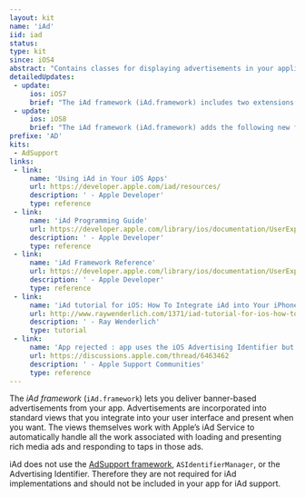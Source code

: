 ```yaml
---
layout: kit
name: 'iAd'
iid: iad
status:
type: kit
since: iOS4
abstract: "Contains classes for displaying advertisements in your application. See iAd Framework."
detailedUpdates:
 - update:
     ios: iOS7
     brief: "The iAd framework (iAd.framework) includes two extensions to other frameworks that make it easier to incorporate ads into your app’s content: 1) The framework introduces new methods on the MPMoviePlayerController class that let you run ads before a movie. 2) The framework extends the UIViewController class to make it easier to create ad-supported content. You can now configure your view controllers to display ads before displaying the actual content they manage."
 - update:
     ios: iOS8
     brief: "The iAd framework (iAd.framework) adds the following new features: 1) If you are using AV Kit to play a video, you can play preroll advertisements before the video is played. 2) You can look up more information about the the effectiveness of advertisements for your app."
prefixe: 'AD'
kits:
 - AdSupport
links:
 - link:
     name: 'Using iAd in Your iOS Apps'
     url: https://developer.apple.com/iad/resources/
     description: ' - Apple Developer'
     type: reference
 - link:
     name: 'iAd Programming Guide'
     url: https://developer.apple.com/library/ios/documentation/UserExperience/Conceptual/iAd_Guide/Introduction/Introduction.html
     description: ' - Apple Developer'
     type: reference
 - link:
     name: 'iAd Framework Reference'
     url: https://developer.apple.com/library/ios/documentation/UserExperience/Reference/iAd_ReferenceCollection/index.html
     description: ' - Apple Developer'
     type: reference
 - link:
     name: 'iAd tutorial for iOS: How To Integrate iAd into Your iPhone App'
     url: http://www.raywenderlich.com/1371/iad-tutorial-for-ios-how-to-integrate-iad-into-your-iphone-app
     description: ' - Ray Wenderlich'
     type: tutorial
 - link:
     name: 'App rejected : app uses the iOS Advertising Identifier but does not include ad functionality'
     url: https://discussions.apple.com/thread/6463462
     description: ' - Apple Support Communities'
     type: reference
---
```


The *iAd framework* (`iAd.framework`) lets you deliver banner-based advertisements from your app. Advertisements are incorporated into standard views that you integrate into your user interface and present when you want. The views themselves work with Apple’s iAd Service to automatically handle all the work associated with loading and presenting rich media ads and responding to taps in those ads.

iAd does not use the [AdSupport framework](/AdSupport), `ASIdentifierManager`, or the Advertising Identifier. Therefore they are not required for iAd implementations and should not be included in your app for iAd support.